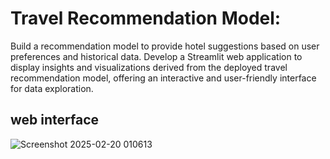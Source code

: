 #  Travel Recommendation Model:

Build a recommendation model to provide hotel suggestions based on user preferences and historical data. Develop a Streamlit web application to display insights and visualizations derived from the deployed travel recommendation model, offering an interactive and user-friendly interface for data exploration.

## web interface 

![Screenshot 2025-02-20 010613](https://github.com/user-attachments/assets/b28c25b2-a702-4110-b48f-f5a068fc986f)
